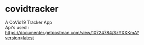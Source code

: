 # covidtracker
A CoVid19 Tracker App <br />
Api's used : https://documenter.getpostman.com/view/10724784/SzYXXKmA?version=latest


